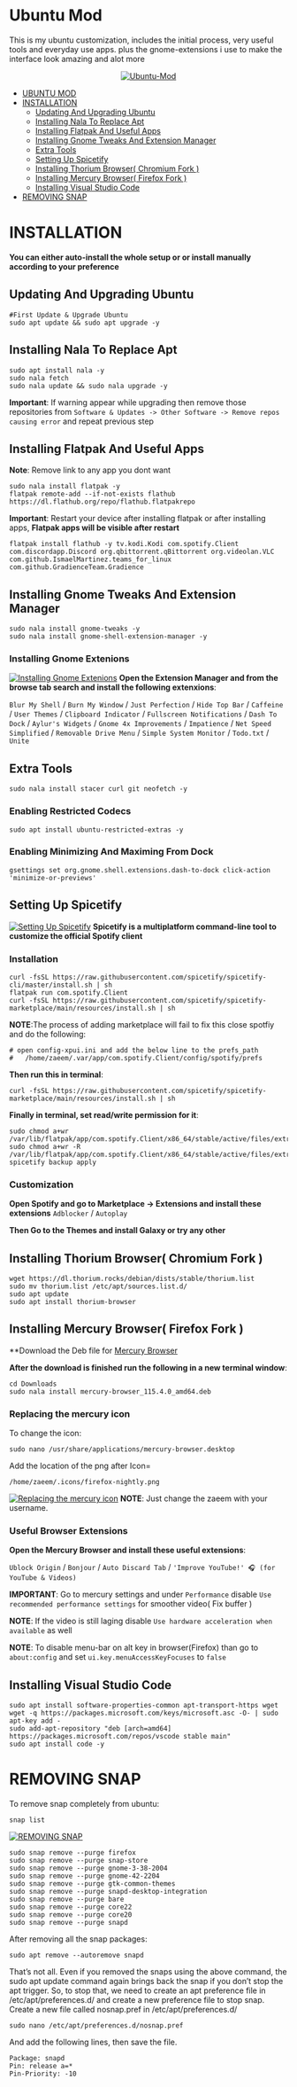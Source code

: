    <!-- MANPAGE: BEGIN EXCLUDED SECTION -->
# Ubuntu Mod
This is my ubuntu customization, includes the initial process, very useful tools and everyday use apps. plus the gnome-extensions i use to make the interface look amazing and alot more
<div align="center">

[![Ubuntu-Mod](https://github.com/zaeemali272/Ubuntu-Mod/blob/main/imgs/main.png)](#readme)

</div>
<!-- MANPAGE: END EXCLUDED SECTION -->

<!-- MANPAGE: BEGIN EXCLUDED SECTION -->
* [UBUNTU MOD](#ubuntu-mod)
* [INSTALLATION](#installation)
    * [Updating And Upgrading Ubuntu](#updating-and-upgrading-ubuntu)
    * [Installing Nala To Replace Apt](#installing-nala-to-replace-apt)
    * [Installing Flatpak And Useful Apps](#installing-flatpak-and-useful-apps)
    * [Installing Gnome Tweaks And Extension Manager](#installing-gnome-tweaks-and-extension-manager)
    * [Extra Tools](#extra-tools)
    * [Setting Up Spicetify](#setting-up-spicetify)
    * [Installing Thorium Browser( Chromium Fork )](#installing-thorium-browser-chromium-fork-)
    * [Installing Mercury Browser( Firefox Fork )](#installing-mercury-browser-firefox-fork-)
    * [Installing Visual Studio Code](#installing-visual-studio-code)
* [REMOVING SNAP](#removing-snap)
<!-- MANPAGE: END EXCLUDED SECTION -->

# INSTALLATION
**You can either auto-install the whole setup or or install manually according to your preference**

## Updating And Upgrading Ubuntu
```
#First Update & Upgrade Ubuntu
sudo apt update && sudo apt upgrade -y

```

## Installing Nala To Replace Apt
```
sudo apt install nala -y
sudo nala fetch
sudo nala update && sudo nala upgrade -y
```

**Important**: If warning appear while upgrading then remove those repositories from  `Software & Updates -> Other Software -> Remove repos causing error` and repeat previous step

## Installing Flatpak And Useful Apps
**Note**: Remove link to any app you dont want
```
sudo nala install flatpak -y
flatpak remote-add --if-not-exists flathub https://dl.flathub.org/repo/flathub.flatpakrepo
```
**Important**: Restart your device after installing flatpak or after installing apps, **Flatpak apps will be visible after restart**

```
flatpak install flathub -y tv.kodi.Kodi com.spotify.Client com.discordapp.Discord org.qbittorrent.qBittorrent org.videolan.VLC com.github.IsmaelMartinez.teams_for_linux com.github.GradienceTeam.Gradience
```

## Installing Gnome Tweaks And Extension Manager
```
sudo nala install gnome-tweaks -y
sudo nala install gnome-shell-extension-manager -y
```

### Installing Gnome Extenions
[![Installing Gnome Extenions](https://github.com/zaeemali272/Ubuntu-Mod/blob/main/imgs/extension-manager.png)](#readme)
**Open the Extension Manager and from the browse tab search and install the following extenxions**:

`Blur My Shell` / `Burn My Window`  / `Just Perfection` / `Hide Top Bar` / `Caffeine` / `User Themes` / `Clipboard Indicator` / `Fullscreen Notifications` / `Dash To Dock` / `Aylur's Widgets` / `Gnome 4x Improvements` / `Impatience` / `Net Speed Simplified` / `Removable Drive Menu` / `Simple System Monitor` / `Todo.txt` / `Unite`

## Extra Tools
```
sudo nala install stacer curl git neofetch -y
```

### Enabling Restricted Codecs
```
sudo apt install ubuntu-restricted-extras -y
```

### Enabling Minimizing And Maximing From Dock
```
gsettings set org.gnome.shell.extensions.dash-to-dock click-action 'minimize-or-previews'
```

## Setting Up Spicetify
[![Setting Up Spicetify](https://github.com/zaeemali272/Ubuntu-Mod/blob/main/imgs/spicetify.png)](#readme)
**Spicetify is a multiplatform command-line tool to customize the official Spotify client**

### Installation
```
curl -fsSL https://raw.githubusercontent.com/spicetify/spicetify-cli/master/install.sh | sh
flatpak run com.spotify.Client
curl -fsSL https://raw.githubusercontent.com/spicetify/spicetify-marketplace/main/resources/install.sh | sh
```
**NOTE**:The process of adding marketplace will fail to fix this close spotfiy and do the following:

```
# open config-xpui.ini and add the below line to the prefs_path
#   /home/zaeem/.var/app/com.spotify.Client/config/spotify/prefs
```

**Then run this in terminal**:
```
curl -fsSL https://raw.githubusercontent.com/spicetify/spicetify-marketplace/main/resources/install.sh | sh
```

**Finally in terminal, set read/write permission for it**:
```
sudo chmod a+wr /var/lib/flatpak/app/com.spotify.Client/x86_64/stable/active/files/extra/share/spotify
sudo chmod a+wr -R /var/lib/flatpak/app/com.spotify.Client/x86_64/stable/active/files/extra/share/spotify/Apps
spicetify backup apply
```

### Customization
**Open Spotify and go to Marketplace -> Extensions and install these extensions**
`Adblocker` / `Autoplay`

**Then Go to the Themes and install Galaxy or try any other**


## Installing Thorium Browser( Chromium Fork )
```
wget https://dl.thorium.rocks/debian/dists/stable/thorium.list
sudo mv thorium.list /etc/apt/sources.list.d/
sudo apt update
sudo apt install thorium-browser
```

## Installing Mercury Browser( Firefox Fork )
**Download the Deb file for [Mercury Browser](https://github.com/Alex313031/Mercury/releases/download/v.115.4.0/mercury-browser_115.4.0_amd64.deb)


**After the download is finished run the following in a new terminal window**:
```
cd Downloads
sudo nala install mercury-browser_115.4.0_amd64.deb
```

### Replacing the mercury icon
To change the icon:
```
sudo nano /usr/share/applications/mercury-browser.desktop
```
Add the location of the png after Icon=
```
/home/zaeem/.icons/firefox-nightly.png
```
[![Replacing the mercury icon](https://github.com/zaeemali272/Ubuntu-Mod/blob/main/imgs/iconch.png)](#readme)
**NOTE**: Just change the zaeem with your username.


### Useful Browser Extensions
**Open the Mercury Browser and install these useful extensions**:

`Ublock Origin` / `Bonjour` / `Auto Discard Tab` / `'Improve YouTube!' 🎧 (for YouTube & Videos)`

**IMPORTANT**: Go to mercury settings and under `Performance` disable `Use recommended performance settings` for smoother video( Fix buffer )

**NOTE**: If the video is still laging disable `Use hardware acceleration when available` as well

**NOTE**: To disable menu-bar on alt key in browser(Firefox) than go to `about:config` and set `ui.key.menuAccessKeyFocuses` to `false`

## Installing Visual Studio Code
```
sudo apt install software-properties-common apt-transport-https wget
wget -q https://packages.microsoft.com/keys/microsoft.asc -O- | sudo apt-key add -
sudo add-apt-repository "deb [arch=amd64] https://packages.microsoft.com/repos/vscode stable main"
sudo apt install code -y
```


# REMOVING SNAP
To remove snap completely from ubuntu:
```
snap list
```
[![REMOVING SNAP](https://github.com/zaeemali272/Ubuntu-Mod/blob/main/imgs/snap-list.png)](#readme)

```
sudo snap remove --purge firefox
sudo snap remove --purge snap-store
sudo snap remove --purge gnome-3-38-2004
sudo snap remove --purge gnome-42-2204
sudo snap remove --purge gtk-common-themes
sudo snap remove --purge snapd-desktop-integration
sudo snap remove --purge bare
sudo snap remove --purge core22
sudo snap remove --purge core20
sudo snap remove --purge snapd
```
After removing all the snap packages:
```
sudo apt remove --autoremove snapd
```
That’s not all. Even if you removed the snaps using the above command, the sudo apt update command again brings back the snap if you don’t stop the apt trigger. 
So, to stop that, we need to create an apt preference file in /etc/apt/preferences.d/ and create a new preference file to stop snap. Create a new file called nosnap.pref in /etc/apt/preferences.d/
```
sudo nano /etc/apt/preferences.d/nosnap.pref
```
And add the following lines, then save the file.
```
Package: snapd
Pin: release a=*
Pin-Priority: -10
```



